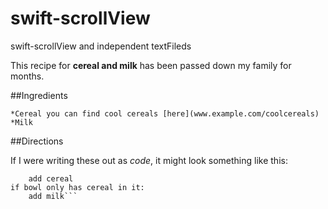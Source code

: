 # swift-scrollView
swift-scrollView and independent textFileds



This recipe for **cereal and milk** has been passed down my family for months.

##Ingredients

    *Cereal you can find cool cereals [here](www.example.com/coolcereals)
    *Milk


##Directions

If I were writing these out as _code_, it might look something like this:

```if bowl is empty:
    add cereal
if bowl only has cereal in it:
    add milk```
    
